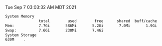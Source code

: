 Tue Sep  7 03:03:32 AM MDT 2021
```bash
System Memory
               total        used        free      shared  buff/cache   available
Mem:           7.7Gi       586Mi       5.2Gi       7.0Mi       1.9Gi       6.7Gi
Swap:          7.6Gi       230Mi       7.4Gi
System Storage
630M	.
```
```bash

